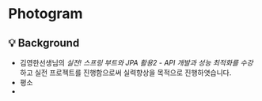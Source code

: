 
# Photogram 

## 💡 Background
* 김영한선생님의 *실전! 스프링 부트와 JPA 활용2 - API 개발과 성능 최적화를 수강*하고 실전 프로젝트를 진행함으로써 실력향상을 목적으로 진행하엿습니다.
* 평소
* 

